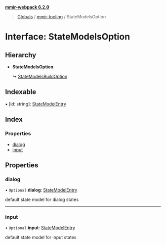 **[mmir-webpack 6.2.0](../README.md)**

> [Globals](../README.md) / [mmir-tooling](../modules/mmir_tooling.md) / StateModelsOption

# Interface: StateModelsOption

## Hierarchy

* **StateModelsOption**

  ↳ [StateModelsBuildOption](mmir_tooling.statemodelsbuildoption.md)

## Indexable

▪ [id: string]: [StateModelEntry](mmir_tooling.statemodelentry.md)

## Index

### Properties

* [dialog](mmir_tooling.statemodelsoption.md#dialog)
* [input](mmir_tooling.statemodelsoption.md#input)

## Properties

### dialog

• `Optional` **dialog**: [StateModelEntry](mmir_tooling.statemodelentry.md)

default state model for dialog states

___

### input

• `Optional` **input**: [StateModelEntry](mmir_tooling.statemodelentry.md)

default state model for input states
